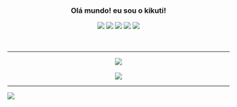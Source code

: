 <h3 align="center">Olá mundo! eu sou o kikuti!</h3>

<div align="center">
  <img src="https://img.shields.io/badge/html%205-012cd1?style=for-the-badge&logo=html5&logoColor=fafafa&labelColor=012cd1" />
  <img src="https://img.shields.io/badge/css%203-012cd1?style=for-the-badge&logo=css3&logoColor=fafafa&labelColor=012cd1" />
  <img src="https://img.shields.io/badge/-JavaScript-012cd1?style=for-the-badge&logo=javascript&logoColor=fafafa&labelColor=012cd1" />
  <img src="https://img.shields.io/badge/-git-012cd1?style=for-the-badge&logo=git&logoColor=fafafa&labelColor=012cd1" />
  <img src="https://img.shields.io/badge/-github-012cd1?style=for-the-badge&logo=github&logoColor=fafafa&labelColor=012cd1" />
</div>

<br />
<br />

<hr>

<div align="center">
  <img src="https://github-readme-stats.vercel.app/api?username=kikuti-fullstack&show_icons=true&theme=radical&title_color=0124b4&text_color=fafafa&icon_color=012cd1" />
</div>

<br />

<div align="center">
  <img src="https://github-readme-stats.vercel.app/api/top-langs/?username=kikuti-fullstack&theme=radical&title_color=012cd1&text_color=fafafa" />
</div>

<hr>

<a align="center" href="https://github.com/kikuti-fullstack">
  <img src="https://komarev.com/ghpvc/?username=kikuti-fullstack&style=flat-square&logoColor=fafafa&labelColor=012cd1" />
</a>
